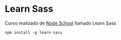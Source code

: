 # Learn Sass
Curso realizado de [Node School](https://nodeschool.io/) llamado Learn Sass
```
npm install -g learn-sass
```
